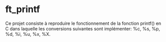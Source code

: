 # ft_printf
Ce projet consiste à reproduire le fonctionnement de la fonction printf() en C dans laquelle les conversions suivantes sont implémenter: %c, %s, %p, %d, %i, %u, %x, %X.
